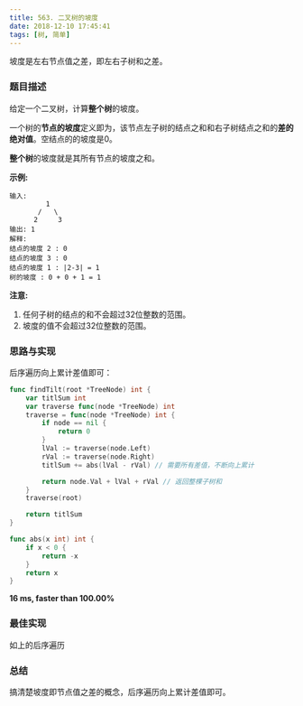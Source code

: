 ```yaml
---
title: 563. 二叉树的坡度
date: 2018-12-10 17:45:41
tags: [树, 简单]
---
```

坡度是左右节点值之差，即左右子树和之差。

<!-- more -->

### 题目描述

给定一个二叉树，计算**整个树**的坡度。

一个树的**节点的坡度**定义即为，该节点左子树的结点之和和右子树结点之和的**差的绝对值**。空结点的的坡度是0。

**整个树**的坡度就是其所有节点的坡度之和。

**示例:**

```
输入: 
         1
       /   \
      2     3
输出: 1
解释: 
结点的坡度 2 : 0
结点的坡度 3 : 0
结点的坡度 1 : |2-3| = 1
树的坡度 : 0 + 0 + 1 = 1
```

**注意:**

1. 任何子树的结点的和不会超过32位整数的范围。
2. 坡度的值不会超过32位整数的范围。



### 思路与实现

后序遍历向上累计差值即可：

```go
func findTilt(root *TreeNode) int {
	var titlSum int
	var traverse func(node *TreeNode) int
	traverse = func(node *TreeNode) int {
		if node == nil {
			return 0
		}
		lVal := traverse(node.Left)
		rVal := traverse(node.Right)
		titlSum += abs(lVal - rVal) // 需要所有差值，不断向上累计

		return node.Val + lVal + rVal // 返回整棵子树和
	}
	traverse(root)

	return titlSum
}

func abs(x int) int {
	if x < 0 {
		return -x
	}
	return x
}
```

**16 ms, faster than 100.00%**



### 最佳实现

如上的后序遍历



### 总结

搞清楚坡度即节点值之差的概念，后序遍历向上累计差值即可。